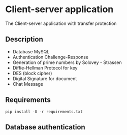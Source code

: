 # Сlient-server application
The Client-server application with transfer protection

## Description
- Database MySQL
- Authentication Challenge-Response
- Generation of prime numbers by Solovey - Strassen
- Diffie-Hellman Protocol for key
- DES (block cipher)
- Digital Signature for document
- Chat Message

## Requirements

```
pip install -U -r requirements.txt
```

## Database authentication

```json

```
